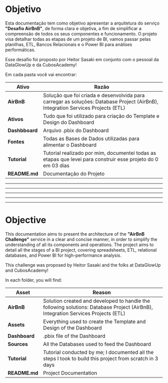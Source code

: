 # Objetivo
Esta documentação tem como objetivo apresentar a arquitetura do serviço **"Desafio AirBnB"**, de forma clara e objetiva, a fim de simplificar a compreensão de todos os seus componentes e funcionamento. O projeto visa detalhar todas as etapas de um projeto de BI, vamos passar pelas planilhas, ETL, Bancos Relacionais e o Power BI para análises performáticas.

Esse desafio foi proposto por Heitor Sasaki em conjunto com o pessoal da DataGlowUp e da CubosAcademy!


Em cada pasta você vai encontrar:

| Ativo  | Razão  |
|---|---|
| **AirBnB** | Solução que foi criada e desenvolvida para carregar as soluções: Database Project (AirBnB), Integration Services Projects (ETL) |
| **Ativos** | Tudo que foi utilizado para criação do Template e Design do Dashboard |
| **Dashbboard** | Arquivo .pbix do Dashboard |
| **Fontes** | Todas as Bases de Dados utilizadas para alimentar o Dashboard  |
| **Tutorial** | Tutorial realizado por mim, documentei todas as etapas que levei para construir esse projeto do 0 em 03 dias |
| **README.md** | Documentação do Projeto |


---
---
---
---
---

# Objective
This documentation aims to present the architecture of the **"AirBnB Challenge"** service in a clear and concise manner, in order to simplify the understanding of all its components and operations. The project aims to detail all the stages of a BI project, covering spreadsheets, ETL, relational databases, and Power BI for high-performance analysis.

This challenge was proposed by Heitor Sasaki and the folks at DataGlowUp and CubosAcademy!

In each folder, you will find:

| Asset | Reason |
| --- | --- |
| **AirBnB** | Solution created and developed to handle the following solutions: Database Project (AirBnB), Integration Services Projects (ETL) |
| **Assets** | Everything used to create the Template and Design of the Dashboard |
| **Dashboard** | .pbix file of the Dashboard |
| **Sources** | All the Databases used to feed the Dashboard |
| **Tutorial** | Tutorial conducted by me; I documented all the steps I took to build this project from scratch in 3 days |
| **README.md** | Project Documentation |
